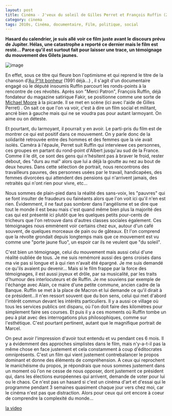 ```yaml
---
layout: post
title: Cinéma - J'veux du soleil de Gilles Perret et François Ruffin (2019)
category: cinema
tags: 2010s, Cinéma, documentaire, Film, politique, social
---
```

**Hasard du calendrier, je suis allé voir ce film juste avant le discours prévu de Jupiter. Hélas, une catastrophe a reporté ce dernier mais le film est resté... Parce qu'il est surtout fait pour laisser une trace, un témoignage du mouvement des Gilets jaunes.**

![image](https://cheziceman.files.wordpress.com/2019/04/jveudusoleil.jpg)

En effet, sous ce titre qui fleure bon l'optimisme et qui reprend le titre de la chanson d'<a href="https://fr.wikipedia.org/wiki/Au_p'tit_bonheur">Au P'tit bonheur</a> (1991 déjà...) , il s'agit d'un documentaire engagé où le député insoumis Ruffin parcourt les ronds-points à la rencontre de ces révoltés. Après son "Merci Patron", François Ruffin, déjà fondateur du magazine satirique Fakir, se positionne comme une sorte de <a href="https://fr.wikipedia.org/wiki/Michael_Moore">Michael Moore</a> à la picarde. Il se met en scène (ici avec l'aide de Gilles Perret) . On sait ce que l'on va voir, c'est à dire un film social et militant, ancré bien à gauche mais qui ne se voudra pas pour autant larmoyant. On aime ou on déteste.

Et pourtant, du larmoyant, il pourrait y en avoir. Le parti-pris du film est de montrer ce qui est positif dans ce mouvement. On y parle donc de la solidarité retrouvée entre des hommes et des femmes que la vie avait isolés. Caméra à l'épaule, Perret suit Ruffin qui interviewe ces personnes, ces groupes en partant du rond-point d'Albert jusqu'au sud de la France. Comme il le dit, ce sont des gens qui n'hésitent pas à braver le froid, rester debout, des "durs au mal" alors que lui a déjà la goutte au nez au bout de deux heures. Dans cette sélection de portrait, nous rencontrons des travailleurs pauvres, des personnes usées par le travail, handicapées, des femmes divorcées qui attendent des pensions qui n'arrivent jamais, des retraités qui n'ont rien pour vivre, etc...

Nous sommes de plain-pied dans la réalité des sans-voix, les "pauvres" qui se font insulter de fraudeurs ou fainéants alors que l'on voit ici qu'il n'en est rien. Évidemment, il ne faut pas sombrer dans l'angélisme et se dire que tout le monde il est beau mais c'est quand même bien plus la majorité des cas qui est présenté ici plutôt que les quelques petits pour-cents de tricheurs que l'on retrouve dans d'autres classes sociales également. Ces témoignages nous emmènent voir certains chez eux, autour d'un café souvent, de quelques morceaux de pain ou de gâteaux. Et l'on comprend que la révolte grondait depuis longtemps mais que ce mouvement est vu comme une "porte jaune fluo", un espoir car ils ne veulent que "du soleil".

C'est bien un témoignage, celui du mouvement mais aussi celui d'une réalité oubliée de tous. Je me suis remémoré aussi des gens croisés dans ma vie pas si longue et à qui rien n'avait été épargné. Je me suis demandé ce qu'ils avaient pu devenir... Mais si le film frappe par la force des témoignages, il est aussi joyeux et drôle, par sa musicalité, par les traits d'humour des interlocuteurs et de Ruffin. Je me souviens par exemple de l'échange avec Alain, ce maire d'une petite commune, ancien cadre de la Banque. Ruffin se met à la place de Macron et lui demande ce qu'il dirait à ce président...Il n'en ressort souvent que du bon sens, celui qui met d'abord l'intérêt commun devant les intérêts particuliers. Il y a aussi ce village où tous les services publics ont disparu, où l'on doit faire des kilomètres pour simplement faire ses courses. Et puis il y a ces moments où Ruffin tombe un peu à plat avec des interrogations plus philosophiques, comme sur l'esthétique. C'est pourtant pertinent, autant que le magnifique portrait de Marcel.

On peut avoir l'impression d'avoir tout entendu et vu pendant ces 6 mois. Il y a évidemment des approches simplistes dans le film, mais n'y-a-t-il pas la même chose en face justement et cela constamment à coup d'éditocrates omniprésents. C'est un film qui vient justement contrebalancer le propos dominant et donne des éléments de compréhension. A ceux qui reprochent le manichéisme du propos, je répondrais que nous sommes justement dans un moment où l'on ne cesse de nous opposer, dont justement ce président qui, dans les élections européennes qui arrivent, demande de voter pour lui ou le chaos. Ce n'est pas un hasard si c'est un cinéma d'art et d'essai qui le programme pendant 3 semaines quasiment chaque jour vers chez moi, car le cinéma n'est pas que distraction. Alors pour ceux qui ont encore à coeur de comprendre la complexité du monde...

[la video](https://www.youtube.com/watch?v=jIMlyh8JjBk)


